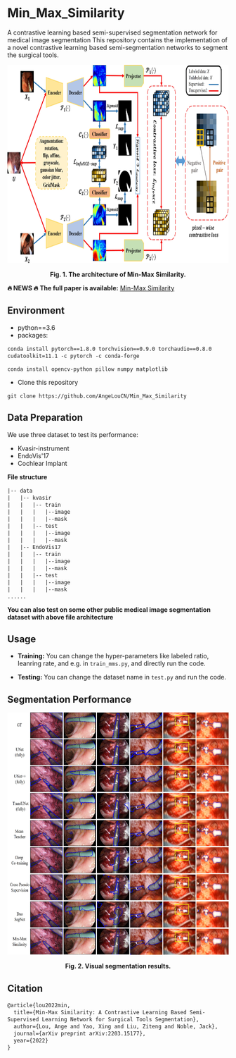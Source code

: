 # Min_Max_Similarity
A contrastive learning based semi-supervised segmentation network for medical image segmentation
This repository contains the implementation of a novel contrastive learning based semi-segmentation networks to segment the surgical tools.
<div align=center><img src="https://github.com/AngeLouCN/Min_Max_Similarity/blob/main/img/architecture.jpg" width="1000" height="450" alt="Result"/></div>
<p align="center"><b>Fig. 1. The architecture of Min-Max Similarity.</b></p>

**:fire: NEWS :fire:**
**The full paper is available:** [Min-Max Similarity](https://arxiv.org/abs/2203.15177)

## Environment

- python==3.6
- packages:
```
conda install pytorch==1.8.0 torchvision==0.9.0 torchaudio==0.8.0 cudatoolkit=11.1 -c pytorch -c conda-forge
```
```
conda install opencv-python pillow numpy matplotlib
```
- Clone this repository
```
git clone https://github.com/AngeLouCN/Min_Max_Similarity
```
## Data Preparation

We use three dataset to test its performance:
- Kvasir-instrument
- EndoVis'17
- Cochlear Implant

**File structure**
```
|-- data
|   |-- kvasir
|   |   |-- train
|   |   |   |--image
|   |   |   |--mask
|   |   |-- test
|   |   |   |--image
|   |   |   |--mask
|   |-- EndoVis17
|   |   |-- train
|   |   |   |--image
|   |   |   |--mask
|   |   |-- test
|   |   |   |--image
|   |   |   |--mask
......
```

**You can also test on some other public medical image segmentation dataset with above file architecture**

## Usage

- **Training:**
You can change the hyper-parameters like labeled ratio, leanring rate, and e.g. in ```train_mms.py```, and directly run the code.

- **Testing:**
You can change the dataset name in ```test.py``` and run the code.

## Segmentation Performance
<div align=center><img src="https://github.com/AngeLouCN/Min_Max_Similarity/blob/main/img/seg_result.jpg" width="650" height="550" alt="Result"/></div>
<p align="center"><b>Fig. 2. Visual segmentation results.</b></p>


## Citation
```
@article{lou2022min,
  title={Min-Max Similarity: A Contrastive Learning Based Semi-Supervised Learning Network for Surgical Tools Segmentation},
  author={Lou, Ange and Yao, Xing and Liu, Ziteng and Noble, Jack},
  journal={arXiv preprint arXiv:2203.15177},
  year={2022}
}
```

